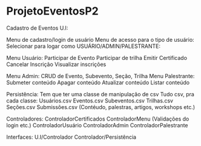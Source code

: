 # ProjetoEventosP2
Cadastro de Eventos
U.I:

Menu de cadastro/login de usuário
Menu de acesso para o tipo de usuário:
Selecionar para logar como USUÁRIO/ADMIN/PALESTRANTE:

Menu Usuário:
	Participar de Evento
	Participar de trilha
	Emitir Certificado
	Cancelar Inscrição
	Visualizar inscrições
	
Menu Admin:
	CRUD de Evento, Subevento, Seção, Trilha
Menu Palestrante:
	Submeter conteúdo
	Apagar conteúdo
	Atualizar conteúdo
	Listar conteúdo


Persistência:
Tem que ter uma classe de manipulação de csv
Tudo csv, pra cada classe:
Usuários.csv
 Eventos.csv
Subeventos.csv
Trilhas.csv
Seções.csv
Submissões.csv (Contéudo, palestras, artigos, workshops etc.)

Controladores:
ControladorCertificados
ControladorMenu (Validações do login etc.)
ControladorUsuário
ControladorAdmin
ControladorPalestrante

Interfaces:
U.I/Controlador
Controlador/Persistência
	


